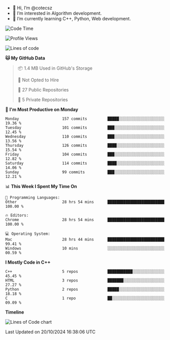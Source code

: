 - 👋 Hi, I’m @cotecsz
- 👀 I’m interested in Algorithm development.
- 🌱 I’m currently learning C++, Python, Web development.

<!---
cotecsz/cotecsz is a ✨ special ✨ repository because its `README.md` (this file) appears on your GitHub profile.
You can click the Preview link to take a look at your changes.
--->

<!--START_SECTION:waka-->
![Code Time](http://img.shields.io/badge/Code%20Time-1%2C853%20hrs%207%20mins-blue)

![Profile Views](http://img.shields.io/badge/Profile%20Views-0-blue)

![Lines of code](https://img.shields.io/badge/From%20Hello%20World%20I%27ve%20Written-1.2%20million%20lines%20of%20code-blue)

**🐱 My GitHub Data** 

> 📦 1.4 MB Used in GitHub's Storage 
 > 
> 🚫 Not Opted to Hire
 > 
> 📜 27 Public Repositories 
 > 
> 🔑 5 Private Repositories 
 > 
📅 **I'm Most Productive on Monday** 

```text
Monday                   157 commits         █████░░░░░░░░░░░░░░░░░░░░   19.36 % 
Tuesday                  101 commits         ███░░░░░░░░░░░░░░░░░░░░░░   12.45 % 
Wednesday                110 commits         ███░░░░░░░░░░░░░░░░░░░░░░   13.56 % 
Thursday                 126 commits         ████░░░░░░░░░░░░░░░░░░░░░   15.54 % 
Friday                   104 commits         ███░░░░░░░░░░░░░░░░░░░░░░   12.82 % 
Saturday                 114 commits         ████░░░░░░░░░░░░░░░░░░░░░   14.06 % 
Sunday                   99 commits          ███░░░░░░░░░░░░░░░░░░░░░░   12.21 % 
```


📊 **This Week I Spent My Time On** 

```text
💬 Programming Languages: 
Other                    28 hrs 54 mins      █████████████████████████   100.00 % 

🔥 Editors: 
Chrome                   28 hrs 54 mins      █████████████████████████   100.00 % 

💻 Operating System: 
Mac                      28 hrs 44 mins      █████████████████████████   99.41 % 
Windows                  10 mins             ░░░░░░░░░░░░░░░░░░░░░░░░░   00.59 % 
```

**I Mostly Code in C++** 

```text
C++                      5 repos             ███████████░░░░░░░░░░░░░░   45.45 % 
HTML                     3 repos             ███████░░░░░░░░░░░░░░░░░░   27.27 % 
Python                   2 repos             █████░░░░░░░░░░░░░░░░░░░░   18.18 % 
C                        1 repo              ██░░░░░░░░░░░░░░░░░░░░░░░   09.09 % 
```



**Timeline**

![Lines of Code chart](https://raw.githubusercontent.com/cotecsz/cotecsz/master/assets/bar_graph.png)


 Last Updated on 20/10/2024 16:38:06 UTC
<!--END_SECTION:waka-->
